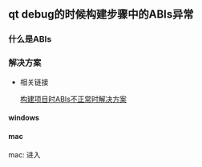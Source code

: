## qt debug的时候构建步骤中的ABIs异常
### 什么是ABIs
### 解决方案
- 相关链接
  
  [构建项目时ABIs不正常时解决方案](https://bugreports.qt.io/browse/QTCREATORBUG-30146)
#### windows
#### mac

mac: 进入